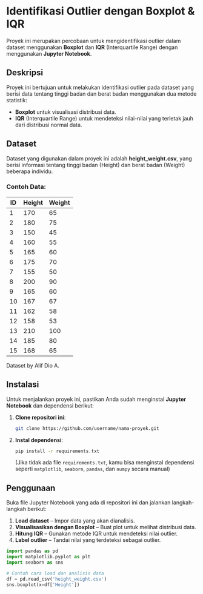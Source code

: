 # Identifikasi Outlier dengan Boxplot & IQR

Proyek ini merupakan percobaan untuk mengidentifikasi outlier dalam dataset menggunakan **Boxplot** dan **IQR** (Interquartile Range) dengan menggunakan **Jupyter Notebook**.

## Deskripsi
Proyek ini bertujuan untuk melakukan identifikasi outlier pada dataset yang berisi data tentang tinggi badan dan berat badan menggunakan dua metode statistik:
- **Boxplot** untuk visualisasi distribusi data.
- **IQR** (Interquartile Range) untuk mendeteksi nilai-nilai yang terletak jauh dari distribusi normal data.

## Dataset
Dataset yang digunakan dalam proyek ini adalah **height_weight.csv**, yang berisi informasi tentang tinggi badan (Height) dan berat badan (Weight) beberapa individu. 

### Contoh Data:
| ID  | Height | Weight |
| --- | ------ | ------ |
| 1   | 170    | 65     |
| 2   | 180    | 75     |
| 3   | 150    | 45     |
| 4   | 160    | 55     |
| 5   | 165    | 60     |
| 6   | 175    | 70     |
| 7   | 155    | 50     |
| 8   | 200    | 90     |
| 9   | 165    | 60     |
| 10  | 167    | 67     |
| 11  | 162    | 58     |
| 12  | 158    | 53     |
| 13  | 210    | 100    |
| 14  | 185    | 80     |
| 15  | 168    | 65     |

Dataset by Alif Dio A.

## Instalasi
Untuk menjalankan proyek ini, pastikan Anda sudah menginstal **Jupyter Notebook** dan dependensi berikut:

1. **Clone repositori ini**:
    ```bash
    git clone https://github.com/username/nama-proyek.git
    ```

2. **Instal dependensi**:
    ```bash
    pip install -r requirements.txt
    ```
   (Jika tidak ada file `requirements.txt`, kamu bisa menginstal dependensi seperti `matplotlib`, `seaborn`, `pandas`, dan `numpy` secara manual)

## Penggunaan
Buka file Jupyter Notebook yang ada di repositori ini dan jalankan langkah-langkah berikut:

1. **Load dataset** – Impor data yang akan dianalisis.
2. **Visualisasikan dengan Boxplot** – Buat plot untuk melihat distribusi data.
3. **Hitung IQR** – Gunakan metode IQR untuk mendeteksi nilai outlier.
4. **Label outlier** – Tandai nilai yang terdeteksi sebagai outlier.

```python
import pandas as pd
import matplotlib.pyplot as plt
import seaborn as sns

# Contoh cara load dan analisis data
df = pd.read_csv('height_weight.csv')
sns.boxplot(x=df['Height'])

